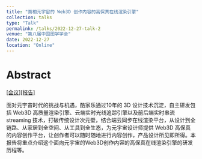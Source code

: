 ```yaml
---
title: "面相元宇宙的 Web3D 创作内容的高保真在线渲染引擎"
collection: talks
type: "Talk"
permalink: /talks/2022-12-27-talk-2
venue: "第八届中国图学学会"
date: 2022-12-27
location: "Online"
---
```


#   Abstract

[[会议]](http://www.cgn.net.cn/cms/show.action?code=publish_ff808081802c75b90181474c58ea0370&siteid=100025&channelid=0000000234)[[报告]](http://www.cgn.net.cn/cms/show.action?code=publish_ff8080817940face017a9e93dd3506f6&siteid=100000&newsid=bdcadbc394244bc28cdcad269088f4a8&channelid=0000000240)

面对元宇宙时代的挑战与机遇，酷家乐通过10年的 3D 设计技术沉淀，自主研发包括 Web3D 高质量渲染引擎、云端实时光线追踪引擎以及前后端实时串流 streaming 技术，打破传统设计次元壁，结合端云同步在线渲染平台，从设计到全链路、从家居到全空间、从工具到全生态，为元宇宙设计师提供 Web3D 高保真的内容创作平台，让创作者可以随时随地进行内容创作，产品设计所见即所得。本报告将重点介绍这个面向元宇宙的Web3D创作内容的高保真在线渲染引擎的研发历程等。

